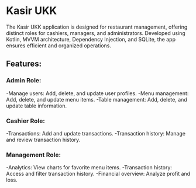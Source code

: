 <h1>Kasir UKK</h1>
The Kasir UKK application is designed for restaurant management, offering distinct roles for cashiers, managers, and administrators. Developed using Kotlin, MVVM architecture, Dependency Injection, and SQLite, the app ensures efficient and organized operations.

<h2>Features:</h2>
<h3>Admin Role:</h3>

-Manage users: Add, delete, and update user profiles.
-Menu management: Add, delete, and update menu items.
-Table management: Add, delete, and update table information.

<h3>Cashier Role:</h3>

-Transactions: Add and update transactions.
-Transaction history: Manage and review transaction history.

<h3>Management Role:</h3>

-Analytics: View charts for favorite menu items.
-Transaction history: Access and filter transaction history.
-Financial overview: Analyze profit and loss.


